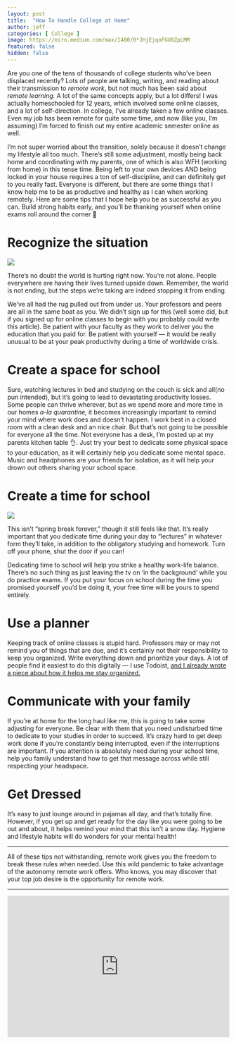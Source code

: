 ```yaml
---
layout: post
title:  "How To Handle College at Home"
author: jeff
categories: [ College ]
image: https://miro.medium.com/max/1400/0*JHjEjqoFGU8ZpLMM
featured: false
hidden: false
---
```


Are you one of the tens of thousands of college students who’ve been displaced recently? Lots of people are talking, writing, and reading about their transmission to  _remote work_, but not much has been said about  _remote learning._ A lot of the same concepts apply, but a lot differs! I was actually homeschooled for 12 years, which involved some online classes, and a lot of self-direction. In college, I’ve already taken a few online classes. Even my job has been remote for quite some time, and now (like you, I’m assuming) I’m forced to finish out my entire academic semester online as well.

I’m not super worried about the transition, solely because it doesn’t change my lifestyle all too much. There’s still some adjustment, mostly being back home and coordinating with my parents, one of which is also WFH (working from home) in this tense time. Being left to your own devices AND being locked in your house requires a ton of self-discipline, and can definitely get to you really fast. Everyone is different, but there are some things that I know help me to be as productive and healthy as I can when working remotely. Here are some tips that I hope help you be as successful as you can. Build strong habits early, and you’ll be thanking yourself when online exams roll around the corner 🥴

# Recognize the situation

![](https://miro.medium.com/max/2190/1*ex2Pfy4eGyvrhiaOqEEQ4Q.jpeg)

There’s no doubt the world is hurting right now. You’re not alone. People everywhere are having their lives turned upside down. Remember, the world is not ending, but the steps we’re taking are indeed stopping it from ending.

We’ve all had the rug pulled out from under us. Your professors and peers are all in the same boat as you. We didn’t sign up for this (well some did, but if you signed up for online classes to begin with you probably could write this article). Be patient with your faculty as they work to deliver you the education that you paid for. Be patient with yourself — it would be really unusual to be at your peak productivity during a time of worldwide crisis.

# Create a space for school

Sure, watching lectures in bed and studying on the couch is sick and all(no pun intended), but it’s going to lead to devastating productivity losses. Some people can thrive wherever, but as we spend more and more time in our homes _a-la quarantine,_ it becomes increasingly important to remind your mind where work does and doesn’t happen. I work best in a closed room with a clean desk and an nice chair. But that’s not going to be possible for everyone all the time. Not everyone has a desk, I’m posted up at my parents kitchen table 👌. Just try your best to dedicate some physical space to your education, as it will certainly help you dedicate some mental space. Music and headphones are your friends for isolation, as it will help your drown out others sharing your school space.

# Create a time for school

![](https://miro.medium.com/max/1212/1*umY_kJeLIXFkxDttK5iwyw.jpeg)

This isn’t “spring break forever,” though it still feels like that. It’s really important that you dedicate time during your day to “lectures” in whatever form they’ll take, in addition to the obligatory studying and homework. Turn off your phone, shut the door if you can!

Dedicating time to school will help you strike a healthy work-life balance. There’s no such thing as just leaving the tv on ‘in the background’ while you do practice exams. If you put your focus on school during the time you promised yourself you’d be doing it, your free time will be yours to spend entirely.

# Use a planner

Keeping track of online classes is stupid hard. Professors may or may not remind you of things that are due, and it’s certainly not their responsibility to keep you organized. Write everything down and prioritize your days. A lot of people find it easiest to do this digitally — I use Todoist,  [and I already wrote a piece about how it helps me stay organized.](https://medium.com/swlh/how-i-use-todoist-to-organize-my-life-as-a-student-8c95d5597a1d?source=friends_link&sk=5cdc006415567f1db52f83684016fe1a)

# Communicate with your family

If you’re at home for the long haul like me, this is going to take some adjusting for everyone. Be clear with them that you need undisturbed time to dedicate to your studies in order to succeed. It’s crazy hard to get deep work done if you’re constantly being interrupted, even if the interruptions are important. If you attention is absolutely need during your school time, help you family understand how to get that message across while still respecting your headspace.

# Get Dressed

It’s easy to just lounge around in pajamas all day, and that’s totally fine. However, if you get up and get ready for the day like you were going to be out and about, it helps remind your mind that this isn’t a snow day. Hygiene and lifestyle habits will do wonders for your mental health!

----------

All of these tips not withstanding, remote work gives you the freedom to break these rules when needed. Use this wild pandemic to take advantage of the autonomy remote work offers. Who knows, you may discover that your top job desire is the opportunity for remote work.

----------
<iframe src="https://iosbynight.substack.com/embed" width="100%" height="320" style="border:1px solid #EEE; background:white;" frameborder="0" scrolling="no"></iframe>